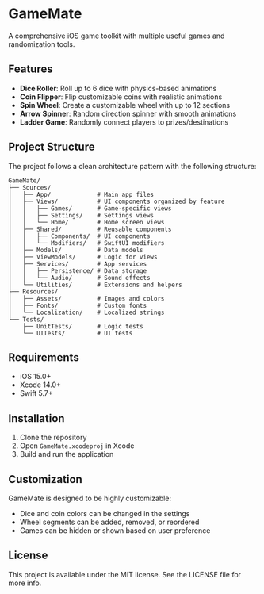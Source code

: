 # GameMate

A comprehensive iOS game toolkit with multiple useful games and randomization tools.

## Features

- **Dice Roller**: Roll up to 6 dice with physics-based animations
- **Coin Flipper**: Flip customizable coins with realistic animations
- **Spin Wheel**: Create a customizable wheel with up to 12 sections
- **Arrow Spinner**: Random direction spinner with smooth animations
- **Ladder Game**: Randomly connect players to prizes/destinations

## Project Structure

The project follows a clean architecture pattern with the following structure:

```
GameMate/
├── Sources/
│   ├── App/             # Main app files
│   ├── Views/           # UI components organized by feature
│   │   ├── Games/       # Game-specific views
│   │   ├── Settings/    # Settings views
│   │   └── Home/        # Home screen views
│   ├── Shared/          # Reusable components
│   │   ├── Components/  # UI components
│   │   └── Modifiers/   # SwiftUI modifiers
│   ├── Models/          # Data models
│   ├── ViewModels/      # Logic for views
│   ├── Services/        # App services
│   │   ├── Persistence/ # Data storage
│   │   └── Audio/       # Sound effects
│   └── Utilities/       # Extensions and helpers
├── Resources/
│   ├── Assets/          # Images and colors
│   ├── Fonts/           # Custom fonts
│   └── Localization/    # Localized strings
└── Tests/
    ├── UnitTests/       # Logic tests
    └── UITests/         # UI tests
```

## Requirements

- iOS 15.0+
- Xcode 14.0+
- Swift 5.7+

## Installation

1. Clone the repository
2. Open `GameMate.xcodeproj` in Xcode
3. Build and run the application

## Customization

GameMate is designed to be highly customizable:

- Dice and coin colors can be changed in the settings
- Wheel segments can be added, removed, or reordered
- Games can be hidden or shown based on user preference

## License

This project is available under the MIT license. See the LICENSE file for more info. 